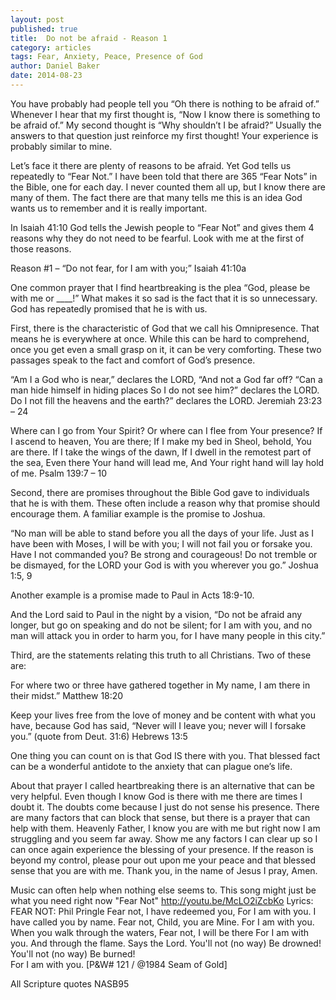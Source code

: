 ```yaml
---
layout: post
published: true
title:  Do not be afraid - Reason 1
category: articles
tags: Fear, Anxiety, Peace, Presence of God 
author: Daniel Baker
date: 2014-08-23
---
```


You have probably had people tell you “Oh there is nothing to be afraid of.” Whenever I hear that my first thought is, “Now I know there is something to be afraid of.” My second thought is “Why shouldn’t I be afraid?” Usually the answers to that question just reinforce my first thought! Your experience is probably similar to mine. 

Let’s face it there are plenty of reasons to be afraid. Yet God tells us repeatedly to “Fear Not.” I have been told that there are 365 “Fear Nots” in the Bible, one for each day. I never counted them all up, but I know there are many of them. The fact there are that many tells me this is an idea God wants us to remember and it is really important. 

In Isaiah 41:10 God tells the Jewish people to “Fear Not” and gives them 4 reasons why they do not need to be fearful. Look with me at the first of those reasons.

Reason #1 – “Do not fear, for I am with you;” Isaiah 41:10a

One common prayer that I find heartbreaking is the plea “God, please be with me or ____!” What makes it so sad is the fact that it is so unnecessary. God has repeatedly promised that he is with us.

First, there is the characteristic of God that we call his Omnipresence. That means he is everywhere at once. While this can be hard to comprehend, once you get even a small grasp on it, it can be very comforting. These two passages speak to the fact and comfort of God’s presence.

“Am I a God who is near,” declares the LORD, “And not a God far off? “Can a man hide himself in hiding places So I do not see him?” declares the LORD. Do I not fill the heavens and the earth?” declares the LORD. Jeremiah 23:23 – 24

Where can I go from Your Spirit? Or where can I flee from Your presence? If I ascend to heaven, You are there; If I make my bed in Sheol, behold, You are there. If I take the wings of the dawn, If I dwell in the remotest part of the sea, Even there Your hand will lead me, And Your right hand will lay hold of me.  Psalm 139:7 – 10

Second, there are promises throughout the Bible God gave to individuals that he is with them. These often include a reason why that promise should encourage them. A familiar example is the promise to Joshua. 

 “No man will be able to stand before you all the days of your life. Just as I have been with Moses, I will be with you; I will not fail you or forsake you. Have I not commanded you? Be strong and courageous! Do not tremble or be dismayed, for the LORD your God is with you wherever you go.” Joshua 1:5, 9  

Another example is a promise made to Paul in Acts 18:9-10. 

And the Lord said to Paul in the night by a vision, “Do not be afraid any longer, but go on speaking and do not be silent; for I am with you, and no man will attack you in order to harm you, for I have many people in this city.”

Third, are the statements relating this truth to all Christians. Two of these are:

For where two or three have gathered together in My name, I am there in their midst.” Matthew 18:20

Keep your lives free from the love of money and be content with what you have, because God has said, “Never will I leave you; never will I forsake you.” (quote from Deut. 31:6) Hebrews 13:5 

One thing you can count on is that God IS there with you. That blessed fact can be a wonderful antidote to the anxiety that can plague one’s life. 

About that prayer I called heartbreaking there is an alternative that can be very helpful. Even though I know God is there with me there are times I doubt it. The doubts come because I just do not sense his presence. There are many factors that can block that sense, but there is a prayer that can help with them.
	Heavenly Father, I know you are with me but right now I am struggling and you seem far away. Show me any factors I can clear up so I can once again experience the blessing of your presence. If the reason is beyond my control, please pour out upon me your peace and that blessed sense that you are with me. Thank you, in the name of Jesus I pray, Amen.


Music can often help when nothing else seems to. This song might just be what you need right now "Fear Not"    http://youtu.be/McLO2iZcbKo
Lyrics: FEAR NOT:  Phil Pringle
	Fear not,  I have redeemed you,
	For I am with you.  I have called you by name.
	Fear not,  Child, you are Mine.
	For I am with you.  When you walk through the waters,
	Fear not,  I will be there
	For I am with you.  And through the flame.
	Says the Lord.  You'll not  (no way)
		Be drowned!
		You'll not  (no way)
		Be burned!	
		For I am with you.
	[P&W# 121 / @1984 Seam of Gold]

All Scripture quotes NASB95  

